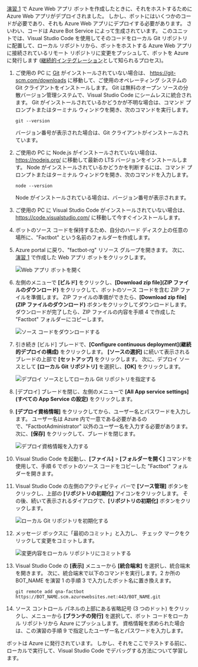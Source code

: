 [演習 1](#Exercise1) で Azure Web アプリ ボットを作成したときに、それをホストするために Azure Web アプリがデプロイされました。 しかし、ボットにはいくつかのコードが必要であり、それも Azure Web アプリにデプロイする必要があります。 さいわい、コードは Azure Bot Service によって生成されています。 このユニットでは、Visual Studio Code を使用してそのコードをローカル Git リポジトリに配置して、ローカル リポジトリから、ボットをホストする Azure Web アプリに接続されているリモート リポジトリに変更をプッシュして、ボットを Azure に発行します ([継続的インテグレーション](https://en.wikipedia.org/wiki/Continuous_integration)として知られるプロセス)。

1. ご使用の PC に [Git](https://git-scm.com/) がインストールされていない場合は、 https://git-scm.com/downloads に移動して、ご使用のオペレーティング システムの Git クライアントをインストールします。 Git は無料のオープン ソースの分散バージョン管理システムで、Visual Studio Code にシームレスに統合されます。 Git がインストールされているかどうかが不明な場合は、コマンド プロンプトまたはターミナル ウィンドウを開き、次のコマンドを実行します。

    ``` 
    git --version
    ```

    バージョン番号が表示された場合は、Git クライアントがインストールされています。

1. ご使用の PC に Node.js がインストールされていない場合は、 https://nodejs.org/ に移動して最新の LTS バージョンをインストールします。 Node がインストールされているかどうかを判断するには、コマンド プロンプトまたはターミナル ウィンドウを開き、次のコマンドを入力します。

    ```
    node --version
    ```

    Node がインストールされている場合は、バージョン番号が表示されます。

1. ご使用の PC に Visual Studio Code がインストールされていない場合は、 https://code.visualstudio.com/ に移動して今すぐインストールします。

1. ボットのソース コードを保持するため、自分のハード ディスク上の任意の場所に、"Factbot" という名前のフォルダーを作成します。

1. Azure portal に戻り、"factbot-rg" リソース グループを開きます。 次に、[演習 1](#Exercise1) で作成した Web アプリ ボットをクリックします。

    ![Web アプリ ボットを開く](../media-draft/4-open-web-app-bot.png)

1. 左側のメニューで **[ビルド]** をクリックし、**[Download zip file]\(ZIP ファイルのダウンロード\)** をクリックして、ボットのソース コードを含む ZIP ファイルを準備します。 ZIP ファイルの準備ができたら、**[Download zip file]\(ZIP ファイルのダウンロード\)** ボタンをクリックしてダウンロードします。 ダウンロードが完了したら、ZIP ファイルの内容を手順 4 で作成した "Factbot" フォルダーにコピーします。

    ![ソース コードをダウンロードする](../media-draft/4-download-source.png)

1. 引き続き [ビルド] ブレードで、**[Configure continuous deployment]\(継続的デプロイの構成\)** をクリックします。 **[ソースの選択]** に続いて表示されるブレードの上部で **[セットアップ]** をクリックします。 次に、デプロイ ソースとして **[ローカル Git リポジトリ]** を選択し、**[OK]** をクリックします。 

    ![デプロイ ソースとしてローカル Git リポジトリを指定する](../media-draft/4-portal-set-local-git.png)

1. [デプロイ] ブレードを閉じ、左側のメニューで **[All App service settings]\(すべての App Service の設定\)** をクリックします。

1. **[デプロイ資格情報]** をクリックしてから、ユーザー名とパスワードを入力します。 ユーザー名は Azure 内で一意である必要があるので、"FactbotAdministrator" 以外のユーザー名を入力する必要があります。 次に、**[保存]** をクリックして、ブレードを閉じます。

    ![デプロイ資格情報を入力する](../media-draft/4-portal-enter-ci-creds.png)

1. Visual Studio Code を起動し、**[ファイル]** > **[フォルダーを開く]** コマンドを使用して、手順 6 でボットのソース コードをコピーした "Factbot" フォルダーを開きます。

1. Visual Studio Code の左側のアクティビティ バーで **[ソース管理]** ボタンをクリックし、上部の **[リポジトリの初期化]** アイコンをクリックします。 その後、続いて表示されるダイアログで、**[リポジトリの初期化]** ボタンをクリックします。

    ![ローカル Git リポジトリを初期化する](../media-draft/4-vs-init-git-repo.png)

1. メッセージ ボックスに「最初のコミット」と入力し、 チェック マークをクリックして変更をコミットします。

    ![変更内容をローカル リポジトリにコミットする](../media-draft/4-vs-first-git-commit.png)

1. Visual Studio Code の **[表示]** メニューから **[統合端末]** を選択し、統合端末を開きます。 次に、統合端末で以下のコマンドを実行します。2 か所の BOT_NAME を演習 1 の手順 3 で入力したボット名に置き換えます。

    ```
    git remote add qna-factbot https://BOT_NAME.scm.azurewebsites.net:443/BOT_NAME.git
    ```

1. ソース コントロール パネルの上部にある省略記号 (3 つのドット) をクリックし、メニューから **[ブランチの発行]** を選択して、ボット コードをローカル リポジトリから Azure にプッシュします。 資格情報を求められた場合は、この演習の手順 9 で指定したユーザー名とパスワードを入力します。

ボットは Azure に発行されています。 しかし、それをここでテストする前に、ローカルで実行して、Visual Studio Code でデバッグする方法について学習します。
